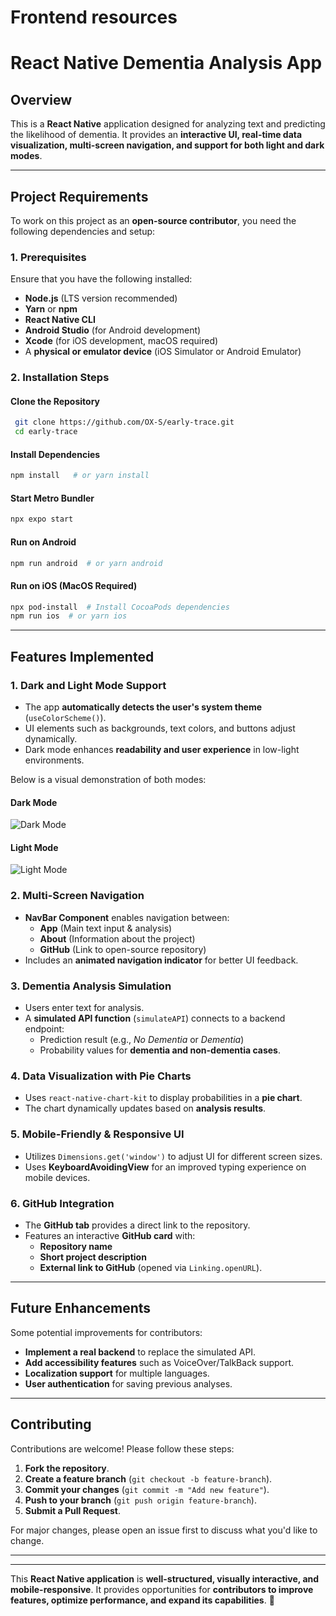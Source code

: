 # Frontend resources
# React Native Dementia Analysis App

## Overview

This is a **React Native** application designed for analyzing text and predicting the likelihood of dementia. It provides an **interactive UI, real-time data visualization, multi-screen navigation, and support for both light and dark modes**.

---

## **Project Requirements**

To work on this project as an **open-source contributor**, you need the following dependencies and setup:

### **1. Prerequisites**

Ensure that you have the following installed:

- **Node.js** (LTS version recommended)
- **Yarn** or **npm**
- **React Native CLI**
- **Android Studio** (for Android development)
- **Xcode** (for iOS development, macOS required)
- A **physical or emulator device** (iOS Simulator or Android Emulator)

### **2. Installation Steps**

#### **Clone the Repository**

```sh
 git clone https://github.com/OX-S/early-trace.git
 cd early-trace
```

#### **Install Dependencies**

```sh
npm install   # or yarn install
```

#### **Start Metro Bundler**

```sh
npx expo start
```

#### **Run on Android**

```sh
npm run android  # or yarn android
```

#### **Run on iOS** (MacOS Required)

```sh
npx pod-install  # Install CocoaPods dependencies
npm run ios  # or yarn ios
```

---

## **Features Implemented**

### **1. Dark and Light Mode Support**

- The app **automatically detects the user's system theme** (`useColorScheme()`).
- UI elements such as backgrounds, text colors, and buttons adjust dynamically.
- Dark mode enhances **readability and user experience** in low-light environments.

Below is a visual demonstration of both modes:

#### **Dark Mode**
![Dark Mode](file-Vj1Yq7nW841TW4fwnbSjDY)

#### **Light Mode**
![Light Mode](file-DwtVA8jYRgYPbnnvWVCDre)

### **2. Multi-Screen Navigation**

- **NavBar Component** enables navigation between:
  - **App** (Main text input & analysis)
  - **About** (Information about the project)
  - **GitHub** (Link to open-source repository)
- Includes an **animated navigation indicator** for better UI feedback.

### **3. Dementia Analysis Simulation**

- Users enter text for analysis.
- A **simulated API function** (`simulateAPI`) connects to a backend endpoint:
  - Prediction result (e.g., *No Dementia* or *Dementia*)
  - Probability values for **dementia and non-dementia cases**.

### **4. Data Visualization with Pie Charts**

- Uses `react-native-chart-kit` to display probabilities in a **pie chart**.
- The chart dynamically updates based on **analysis results**.

### **5. Mobile-Friendly & Responsive UI**

- Utilizes `Dimensions.get('window')` to adjust UI for different screen sizes.
- Uses **KeyboardAvoidingView** for an improved typing experience on mobile devices.

### **6. GitHub Integration**

- The **GitHub tab** provides a direct link to the repository.
- Features an interactive **GitHub card** with:
  - **Repository name**
  - **Short project description**
  - **External link to GitHub** (opened via `Linking.openURL`).

---

## **Future Enhancements**

Some potential improvements for contributors:

- **Implement a real backend** to replace the simulated API.
- **Add accessibility features** such as VoiceOver/TalkBack support.
- **Localization support** for multiple languages.
- **User authentication** for saving previous analyses.

---

## **Contributing**

Contributions are welcome! Please follow these steps:

1. **Fork the repository**.
2. **Create a feature branch** (`git checkout -b feature-branch`).
3. **Commit your changes** (`git commit -m "Add new feature"`).
4. **Push to your branch** (`git push origin feature-branch`).
5. **Submit a Pull Request**.

For major changes, please open an issue first to discuss what you'd like to change.

---



---

This **React Native application** is **well-structured, visually interactive, and mobile-responsive**. It provides opportunities for **contributors to improve features, optimize performance, and expand its capabilities**. 🚀

